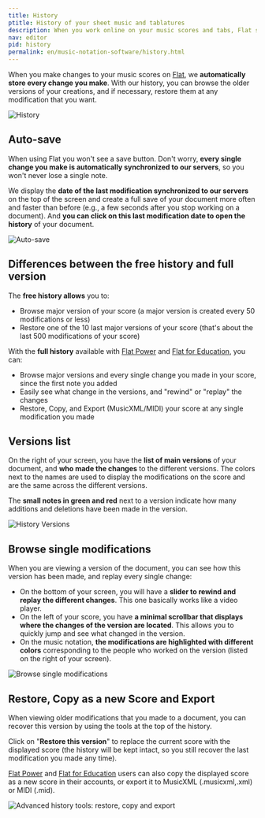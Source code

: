 ```yaml
---
title: History
ptitle: History of your sheet music and tablatures
description: When you work online on your music scores and tabs, Flat stores every single change that you make, so you will never lose a single note ever. Discover how to use your History.
nav: editor
pid: history
permalink: en/music-notation-software/history.html
---
```


When you make changes to your music scores on [Flat](https://flat.io), we **automatically store every change you make**. With our history, you can browse the older versions of your creations, and if necessary, restore them at any modification that you want.

![History](/help/assets/img/editor/history.png)

## Auto-save

When using Flat you won't see a save button. Don't worry, **every single change you make is automatically synchronized to our servers**, so you won't never lose a single note.

We display the **date of the last modification synchronized to our servers** on the top of the screen and create a full save of your document more often and faster than before (e.g., a few seconds after you stop working on a document). And **you can click on this last modification date to open the history** of your document.

![Auto-save](/help/assets/img/editor/autosave.png)

## Differences between the free history and full version

The **free history allows** you to:

* Browse major version of your score (a major version is created every 50 modifications or less)
* Restore one of the 10 last major versions of your score (that's about the last 500 modifications of your score)

With the **full history** available with [Flat Power](https://flat.io/pricing) and [Flat for Education](https://flat.io/edu/pricing), you can:

* Browse major versions and every single change you made in your score, since the first note you added
* Easily see what change in the versions, and "rewind" or "replay" the changes
* Restore, Copy, and Export (MusicXML/MIDI) your score at any single modification you made

## Versions list

On the right of your screen, you have the **list of main versions** of your document, and **who made the changes** to the different versions. The colors next to the names are used to display the modifications on the score and are the same across the different versions.

The **small notes in green and red** next to a version indicate how many additions and deletions have been made in the version.

![History Versions](/help/assets/img/editor/history-versions.png)

## Browse single modifications

When you are viewing a version of the document, you can see how this version has been made, and replay every single change:

* On the bottom of your screen, you will have a **slider to rewind and replay the different changes**. This one basically works like a video player.
* On the left of your score, you have **a minimal scrollbar that displays where the changes of the version are located**. This allows you to quickly jump and see what changed in the version.
* On the music notation, **the modifications are highlighted with different colors** corresponding to the people who worked on the version (listed on the right of your screen).

![Browse single modifications](/help/assets/img/editor/history-advanced.gif)

## Restore, Copy as a new Score and Export

When viewing older modifications that you made to a document, you can recover this version by using the tools at the top of the history.

Click on "**Restore this version**" to replace the current score with the displayed score (the history will be kept intact, so you still recover the last modification you made any time).

[Flat Power](https://flat.io/pricing) and [Flat for Education](https://flat.io/edu/pricing) users can also copy the displayed score as a new score in their accounts, or export it to MusicXML (.musicxml,.xml) or MIDI (.mid).

![Advanced history tools: restore, copy and export](/help/assets/img/editor/history-advanced-actions.png)
